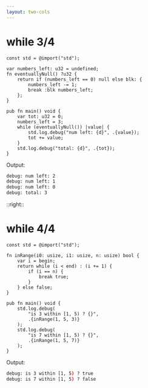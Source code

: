 ```yaml
---
layout: two-cols
---
```

<h1>while 3/4</h1>

<Transform scale="0.85">

```text {all|14|all}
const std = @import("std");

var numbers_left: u32 = undefined;
fn eventuallyNull() ?u32 {
    return if (numbers_left == 0) null else blk: {
        numbers_left -= 1;
        break :blk numbers_left;
    };
}

pub fn main() void {
    var tot: u32 = 0;
    numbers_left = 3;
    while (eventuallyNull()) |value| {
        std.log.debug("num left: {d}", .{value});
        tot += value;
    }
    std.log.debug("total: {d}", .{tot});
}
```

Output:

```sh
debug: num left: 2
debug: num left: 1
debug: num left: 0
debug: total: 3
```

</Transform>

::right::

<h1>while 4/4</h1>

<Transform scale="0.85">

```text {all|9|all}
const std = @import("std");

fn inRange(i0: usize, i1: usize, n: usize) bool {
    var i = begin;
    return while (i < end) : (i += 1) {
        if (i == n) {
            break true;
        }
    } else false;
}

pub fn main() void {
    std.log.debug(
        "is 3 within [1, 5) ? {}",
        .{inRange(1, 5, 3)}
    );
    std.log.debug(
        "is 7 within [1, 5) ? {}",
        .{inRange(1, 5, 7)}
    );
}
```

Output:

```sh
debug: is 3 within [1, 5) ? true
debug: is 7 within [1, 5) ? false
```

</Transform>

<!--
We can use a **capture** in a `while` loop. If the captured value is null, the while exits automatically.

Maybe cite:
- labeled while
  https://ziglang.org/documentation/master/#Labeled-while
- inline while
  https://ziglang.org/documentation/master/#inline-while
-->

